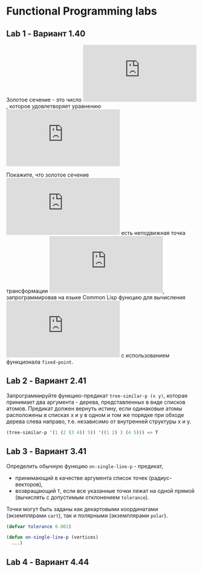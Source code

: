# Functional Programming labs

## Lab 1 - Вариант 1.40

Золотое сечение - это число ![equation](http://latex.codecogs.com/gif.latex?r), которое удовлетворяет
уравнению ![equation](http://latex.codecogs.com/gif.latex?r%5E%7B2%7D%20%3D%20r%20&plus;%201)

Покажите, что золотое сечение ![equation](http://latex.codecogs.com/gif.latex?r) есть неподвижная точка трансформации
![equation](http://latex.codecogs.com/gif.latex?f%28x%29%20%3D%201%20&plus;%201/x),
запрограммировав на языке Common Lisp функцию для вычисления ![equation](http://latex.codecogs.com/gif.latex?r) с использованием функционала `fixed-point`.

## Lab 2 - Вариант 2.41

Запрограммируйте функцию-предикат `tree-similar-p (x y)`, которая принимает два аргумента - дерева, представленных в виде списков атомов. Предикат должен вернуть истину, если одинаковые атомы расположены в списках х и у в одном и том же порядке при обходе дерева слева направо, т.е. независимо от внутренней структуры х и у.

``` lisp
(tree-similar-p '(1 (2 (3 4)) 5)) '((1 2) 3 (4 5))) => T
```

## Lab 3 - Вариант 3.41

Определить обычную функцию `on-single-line-p` - предикат,
- принимающий в качестве аргумента список точек (радиус-векторов),
- возвращающий `T`, если все указанные точки лежат на одной прямой (вычислять с допустимым отклонением `tolerance`).

Точки могут быть заданы как декартовыми координатами (экземплярами `cart`), так и полярными (экземплярами `polar`).

``` lisp
(defvar tolerance 0.001)

(defun on-single-line-p (vertices)
  ...)
```

## Lab 4 - Вариант 4.44

